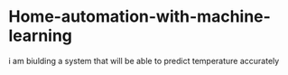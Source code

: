 # Home-automation-with-machine-learning
i am biulding a system that will be able to predict temperature accurately
